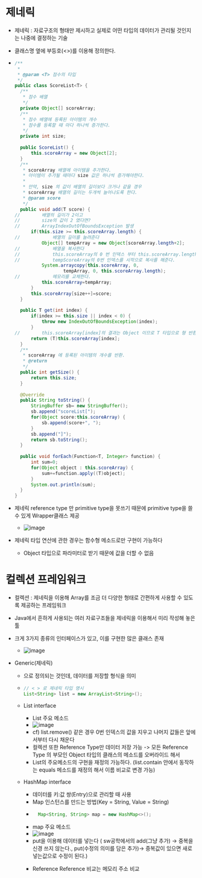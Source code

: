 # 제네릭
- 제네릭 : 자료구조의 형태만 제시하고 실제로 어떤 타입의 데이터가 관리될 것인지는 나중에 결정하는 기술
- 클래스명 옆에 부등호(<>)를 이용해 정의한다.
- ```java
  /**
   * 
   * @param <T> 점수의 타입
   */
  public class ScoreList<T> {
  	/**
  	 * 점수 배열
  	 */
  	private Object[] scoreArray;
  	/**
  	 * 점수 배열에 등록된 아이템의 개수
  	 * 점수를 등록할 때 마다 하나씩 증가한다.
  	 */
  	private int size;
  	
  	public ScoreList() {
  		this.scoreArray = new Object[2];
  	}
  	/**
  	 * scoreArray 배열에 아이템을 추가한다.
  	 * 아이템이 추가될 때마다 size 값은 하나씩 증가해야한다.
  	 * 
  	 * 만약, size 의 값이 배열의 길이보다 크거나 같을 경우
  	 * scoreArray 배열의 길이는 두개씩 늘어나도록 한다.
  	 * @param score
  	 */
  	public void add(T score) {
  //		배열의 길이가 2이고
  //		size의 값이 2 였다면?
  //		ArrayIndexOutOfBoundsException 발생
  		if(this.size >= this.scoreArray.length) {
  //			배열의 길이를 늘려준다
  			Object[] tempArray = new Object[scoreArray.length+2];
  //			배열을 복사한다
  //			this.scoreArray의 0 번 인덱스 부터 this.scoreArray.length까지
  //			tempScoreArray의 0번 인덱스를 시작으로 복사를 해준다.
  			System.arraycopy(this.scoreArray, 0, 
  					tempArray, 0, this.scoreArray.length);
  //			메모리를 교체한다.
  			this.scoreArray=tempArray;
  		}
  		this.scoreArray[size++]=score;
  	}
  	
  	public T get(int index) {
  		if(index >= this.size || index < 0) {
  			throw new IndexOutOfBoundsException(index);
  		}
  //		this.scoreArray[index]의 결과는 Object 이므로 T 타입으로 형 반환 해야한다.
  		return (T)this.scoreArray[index];
  	}
  	/**
  	 * scoreArray 에 등록된 아이템의 개수를 반환.
  	 * @return
  	 */
  	public int getSize() {
  		return this.size;
  	}
  	
  	@Override
  	public String toString() {
  		StringBuffer sb= new StringBuffer();
  		sb.append("scoreList[");
  		for(Object score:this.scoreArray) {
  			sb.append(score+", ");
  		}
  		sb.append("]");
  		return sb.toString();
  	}
  	
  	public void forEach(Function<T, Integer> function) {
  		int sum=0;
  		for(Object object : this.scoreArray) {
  			sum+=function.apply((T)object);
  		}
  		System.out.println(sum);
  	}
  }
  ```

- 제네릭 reference type 만 primitive type을 못쓰기 때문에 primitive type을 쓸수 있게 Wrapper클래스 제공
  - ![image](https://github.com/user-attachments/assets/dd8d46f7-c8f3-46d6-a9dc-8f688bb0eb33)
- 제네릭 타입 연산에 관한 경우는 함수형 메소드로만 구현이 가능하다
  - Object 타입으로 파라미터로 받기 때문에 값을 더할 수 없음 
 

# 컬렉션 프레임워크
- 컬렉션 : 제네릭을 이용해 Array를 조금 더 다양한 형태로 간편하게 사용할 수 있도록 제공하는 프레임워크
- Java에서 흔하게 사용되는 여러 자료구조들을 제네릭을 이용해서 미리 작성해 놓은 툴
- 크게 3가지 종류의 인터페이스가 있고, 이를 구현한 많은 클래스 존재
  - ![image](https://github.com/user-attachments/assets/a4b572d4-4731-4460-a7d7-d49dd3438412)
- Generic(제네릭)
  - <Object Type> 으로 정의되는 것인데, 데이터를 저장할 형식을 의미 
  - ```java
    // < > 로 제네릭 타입 명시
    List<String> list = new ArrayList<String>();
    ```
- List interface
  - List 주요 메소드 
  - ![image](https://github.com/user-attachments/assets/69d5954e-fc10-4819-bf23-df909962794c)
  - cf) list.remove() 같은 경우 0번 인덱스의 값을 지우고 나머지 값들은 앞에서부터 다시 채운다
  - 컬렉션 또한 Reference Type만 데이터 저장 가능 -> 모든 Reference Type 의 부모인 Object 타입의 클래스의 메소드를 오버라이드 해서
  - List의 주요메소드의 구현을 재정의 가능하다. (list.contain 안에서 동작하는 equals 메소드를 재정의 해서 이름 비교로 변경 가능)

- HashMap interface
  - 데이터를 키:값 쌍(Entry)으로 관리할 때 사용
  - Map 인스턴스를 만드는 방법(Key = String, Value = String)
  - ```java
      Map<String, String> map = new HashMap<>();
    ```
  - map 주요 메소드
  - ![image](https://github.com/user-attachments/assets/58bd3b77-d692-435d-9224-43ee567adb5a)
  - put을 이용해 데이터를 넣는다 ( sw공학에서의 add(그냥 추가) -> 중복을 신경 쓰지 않는다., put(수정의 의미를 담은 추가)-> 중복값이 있으면 새로 넣는값으로 수정이 된다.)
 



* Reference Reference 비교는 메모리 주소 비교
